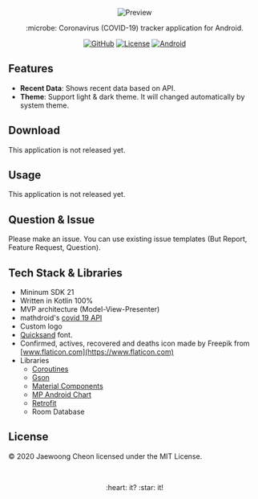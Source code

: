 <p align="center"><img alt="Preview" src="https://github.com/entimer/CoronaTracker/blob/master/images/logo_with_text.png"></img></p>
<p align="center">:microbe: Coronavirus (COVID-19) tracker application for Android.</p>
<p align="center">
    <a href="https://github.com/entimer"><img alt="GitHub" src="https://img.shields.io/badge/GitHub-entimer-blueviolet?logo=github"></img></a>
    <a href="https://github.com/entimer/CoronaTracker/blob/master/LICENSE"><img alt="License" src="https://img.shields.io/badge/License-MIT-blue"></img></a>
    <a href="https://www.android.com/"><img alt="Android" src="https://img.shields.io/badge/Android-21%2B-green?logo=android"></img></a>
</p>

## Features
- **Recent Data**: Shows recent data based on API.
- **Theme**: Support light & dark theme. It will changed automatically by system theme.

## Download
This application is not released yet.

## Usage
This application is not released yet.

## Question & Issue
Please make an issue. You can use existing issue templates (But Report, Feature Request, Question).

## Tech Stack & Libraries
- Mininum SDK 21
- Written in Kotlin 100%
- MVP architecture (Model-View-Presenter)
- mathdroid's [covid 19 API](https://github.com/mathdroid/covid-19-api)
- Custom logo
- [Quicksand](https://fonts.google.com/specimen/Quicksand) font.
- Confirmed, actives, recovered and deaths icon made by Freepik from [www.flaticon.com](https://www.flaticon.com)
- Libraries
    - [Coroutines](https://github.com/Kotlin/kotlinx.coroutines)
    - [Gson](https://github.com/google/gson)
    - [Material Components](https://github.com/material-components/material-components-android)
    - [MP Android Chart](https://github.com/PhilJay/MPAndroidChart)
    - [Retrofit](https://github.com/square/retrofit)
    - Room Database

## License
© 2020 Jaewoong Cheon licensed under the MIT License.

<br>
<p align=center>:heart: it? :star: it!</p>